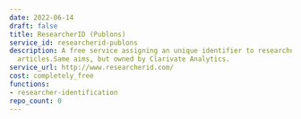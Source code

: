 ```yaml
---
date: 2022-06-14
draft: false
title: ResearcherID (Publons)
service_id: researcherid-publons
description: A free service assigning an unique identifier to researchers publishing
  articles.Same aims, but owned by Clarivate Analytics.
service_url: http://www.researcherid.com/
cost: completely_free
functions:
- researcher-identification
repo_count: 0
---
```



